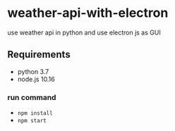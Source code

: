# weather-api-with-electron
use weather api in python and use electron js as GUI

## Requirements
* python 3.7
* node.js 10.16

### run command
* `npm install`
* `npm start`
